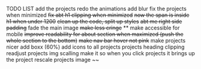 TODO LIST
add the projects
redo the animations
add blur
fix the projects when minimized 
~~fix abt h1 clipping when minimized~~
~~now the span is inside h1 when under 1200~~
~~clean up the code, split up styles~~
~~abt me right side padding~~
fade the main image
~~make less cringe~~
** make accessible for mobile
~~improve readability for about section when maximized (push the whole section to the bottom)~~
~~make nav bar hover not pink~~
make projects nicer add boxx (60%)
add icons to all projects
projects heading clipping 
readjust projects img scalling
make it so when you click projects it brings up the project 
rescale projects image
~~

